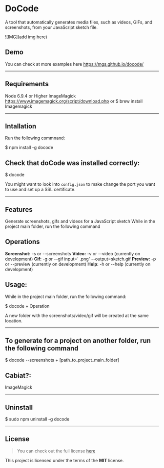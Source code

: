 DoCode
============

A tool that automatically generates media files, such as videos, GIFs, and screenshots, from your JavaScript sketch file.

![IMG](add img here)

## Demo
You can check at more examples here https://mgs.github.io/docode/

---

## Requirements

Node 6.9.4 or Higher
ImageMagick https://www.imagemagick.org/script/download.php or $ brew install Imagemagick

---

## Intallation
Run the following commnand:

$ npm install -g docode

## Check that doCode was installed correctly:

$ docode

You might want to look into `config.json` to make change the port you want to use and set up a SSL certificate.

---

## Features
Generate screenshots, gifs and videos for a JavaScript sketch
While in the project main folder, run the following command


## Operations

**Screenshot:**  -s or --screenshots
**Video:**    -v or --video (currently on development)
**Gif:**   -g or --gif input=' .png' --output=sketch.gif
**Preview:**  -p or --preview (currently on development)
**Help:** -h or --help (currently on development)


## Usage:
While in the project main folder, run the following command:

$ docode + Operation

A new folder with the screenshots/video/gif will be created at the same location.

---

## To generate for a project on another folder, run the following command

$ docode --screenshots + [path_to_project_main_folder]

## Cabiat?:

ImageMagick

---

## Uninstall

$ sudo npm uninstall -g docode

---


## License
>You can check out the full license [here](https://github.com/IgorAntun/node-chat/blob/master/LICENSE)

This project is licensed under the terms of the **MIT** license.
